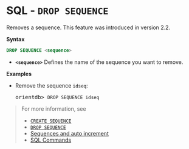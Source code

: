 
# SQL - `DROP SEQUENCE`

Removes a sequence.  This feature was introduced in version 2.2.

**Syntax**

```sql
DROP SEQUENCE <sequence>
```

- **`<sequence>`** Defines the name of the sequence you want to remove.


**Examples**

- Remove the sequence `idseq`:

  <pre>
  orientdb> <code class="lang-sql userinput">DROP SEQUENCE idseq</code>
  </pre>


>For more information, see
>- [`CREATE SEQUENCE`](SQL-Create-Sequence.md)
>- [`DROP SEQUENCE`](SQL-Drop-Sequence.md)
>- [Sequences and auto increment](Sequences-and-auto-increment.md)
>- [SQL Commands](SQL-Commands.md)
